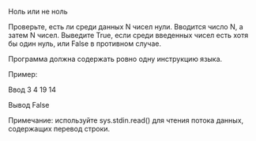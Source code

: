 Ноль или не ноль

Проверьте, есть ли среди данных N чисел нули.
Вводится число N, а затем N чисел.
Выведите True, если среди введенных чисел есть хотя бы один нуль, или False в противном случае.

Программа должна содержать ровно одну инструкцию языка.

Пример:

Ввод
3
4
19
14

Вывод
False

Примечание: используйте sys.stdin.read() для чтения потока данных, содержащих перевод строки.